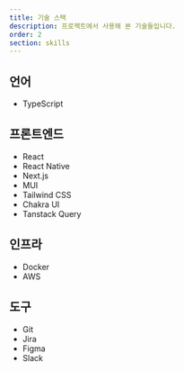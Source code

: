 ```yaml
---
title: 기술 스택
description: 프로젝트에서 사용해 본 기술들입니다.
order: 2
section: skills
---
```


## 언어

- TypeScript

## 프론트엔드

- React
- React Native
- Next.js
- MUI
- Tailwind CSS
- Chakra UI
- Tanstack Query

## 인프라

- Docker
- AWS

## 도구

- Git
- Jira
- Figma
- Slack
